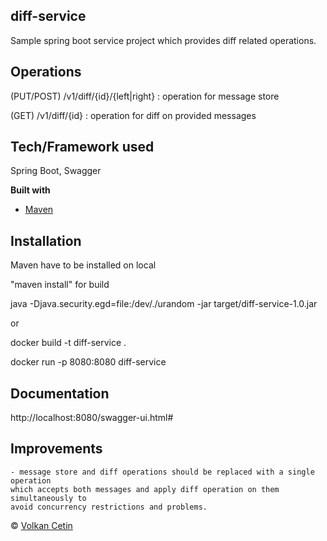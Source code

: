 ## diff-service
Sample spring boot service project which provides diff related operations.

## Operations
(PUT/POST) /v1/diff/{id}/{left|right}  : operation for message store
 
(GET) /v1/diff/{id}  : operation for diff on provided messages 

## Tech/Framework used
Spring Boot, Swagger

<b>Built with</b>
- [Maven](https://maven.apache.org/)

## Installation

Maven have to be installed on local

"maven install" for build

java -Djava.security.egd=file:/dev/./urandom  -jar target/diff-service-1.0.jar

or 

docker build -t diff-service .

docker run -p 8080:8080 diff-service

## Documentation
http://localhost:8080/swagger-ui.html#

## Improvements
    - message store and diff operations should be replaced with a single operation 
    which accepts both messages and apply diff operation on them simultaneously to
    avoid concurrency restrictions and problems.      
© [Volkan Cetin]()
